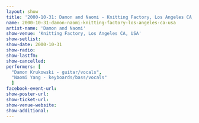 ```yaml
---
layout: show
title: '2000-10-31: Damon and Naomi - Knitting Factory, Los Angeles CA, USA'
name: 2000-10-31-damon-naomi-knitting-factory-los-angeles-ca-usa
artist-name: 'Damon and Naomi'
show-venue: 'Knitting Factory, Los Angeles CA, USA'
show-setlist: 
show-date: 2000-10-31
show-radio: 
show-lastfm: 
show-cancelled: 
performers: [
  "Damon Krukowski - guitar/vocals",
  "Naomi Yang - keyboards/bass/vocals"
  ]
facebook-event-url: 
show-poster-url: 
show-ticket-url: 
show-venue-website: 
show-additional: 
---
```


